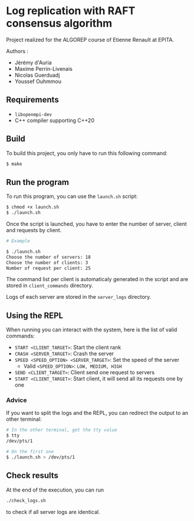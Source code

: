 # Log replication with RAFT consensus algorithm

Project realized for the ALGOREP course of Etienne Renault at EPITA.

Authors :

- Jérémy d'Auria
- Maxime Perrin-Livenais
- Nicolas Guerduadj
- Youssef Ouhmmou

## Requirements

- `libopenmpi-dev`
- C++ compiler supporting C++20

## Build

To build this project, you only have to run this following command:

```sh
$ make
```

## Run the program

To run this program, you can use the `launch.sh` script:

```sh
$ chmod +x launch.sh
$ ./launch.sh
```

Once the script is launched, you have to enter the number of server, client and requests by client.

```sh
# Example

$ ./launch.sh
Choose the number of servers: 18
Choose the number of clients: 3
Number of request per client: 25
```

The command list per client is automaticaly generated in the script and are stored in `client_commands`
directory.

Logs of each server are stored in the `server_logs` directory.

## Using the REPL

When running you can interact with the system, here is the list of valid commands:

- `START <CLIENT_TARGET>`: Start the client rank
- `CRASH <SERVER_TARGET>`: Crash the server
- `SPEED <SPEED_OPTION> <SERVER_TARGET>`: Set the speed of the server
  - Valid `<SPEED_OPTION>`: `LOW, MEDIUM, HIGH`
- `SEND <CLIENT_TARGET>`: Client send one request to servers
- `START <CLIENT_TARGET>`: Start client, it will send all its requests one by one

### Advice

If you want to split the logs and the REPL, you can redirect the output to an other terminal:

```sh
# In the other terminal, get the tty value
$ tty
/dev/pts/1

# On the first one
$ ./launch.sh > /dev/pts/1
```

## Check results

At the end of the execution, you can run

```sh
./check_logs.sh
```

to check if all server logs are identical.
